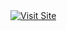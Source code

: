 <a href="https://0abdelilah.github.io" target="_blank">
  <img src="https://img.shields.io/badge/Visit%20Portfolio-%F0%9F%9B%91%20Portfolio-purple?style=for-the-badge&logo=" alt="Visit Site">
</a>
